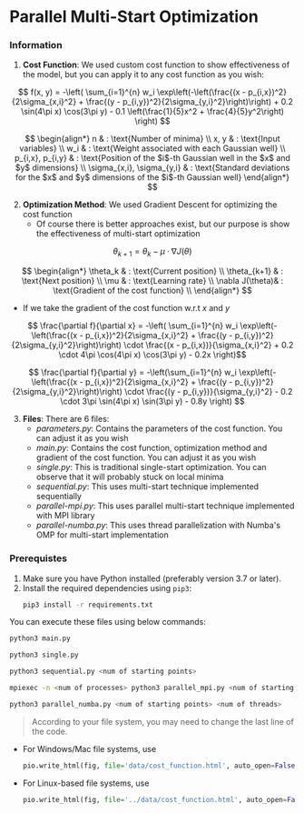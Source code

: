 # Parallel Multi-Start Optimization

### Information
1) **Cost Function**: We used custom cost function to show effectiveness of the model, but you can apply it to any cost function as you wish:

$$ f(x, y) = -\left( \sum_{i=1}^{n} w_i \exp\left(-\left(\frac{(x - p_{i,x})^2}{2\sigma_{x,i}^2} + \frac{(y - p_{i,y})^2}{2\sigma_{y,i}^2}\right)\right) + 0.2 \sin(4\pi x) \cos(3\pi y) - 0.1 \left(\frac{1}{5}x^2 + \frac{4}{5}y^2\right) \right) $$

$$ \begin{align*}
n & : \text{Number of minima} \\
x, y & : \text{Input variables} \\
w_i & : \text{Weight associated with each Gaussian well} \\
p_{i,x}, p_{i,y} & : \text{Position of the $i$-th Gaussian well in the $x$ and $y$ dimensions} \\
\sigma_{x,i}, \sigma_{y,i} & : \text{Standard deviations for the $x$ and $y$ dimensions of the $i$-th Gaussian well}
\end{align*} $$

2) **Optimization Method**: We used Gradient Descent for optimizing the cost function
    - Of course there is better approaches exist, but our purpose is show the effectiveness of multi-start optimization

$$ \theta_{k+1} = \theta_k - \mu \cdot \nabla J(\theta) $$

$$ \begin{align*}
\theta_k & : \text{Current position} \\
\theta_{k+1} & : \text{Next position} \\
\mu & : \text{Learning rate} \\
\nabla J(\theta)& : \text{Gradient of the cost function} \\
\end{align*} $$

- If we take the gradient of the cost function w.r.t _x_ and _y_

$$ \frac{\partial f}{\partial x} = -\left( \sum_{i=1}^{n} w_i \exp\left(-\left(\frac{(x - p_{i,x})^2}{2\sigma_{x,i}^2} + \frac{(y - p_{i,y})^2}{2\sigma_{y,i}^2}\right)\right) \cdot \frac{(x - p_{i,x})}{\sigma_{x,i}^2} + 0.2 \cdot 4\pi \cos(4\pi x) \cos(3\pi y) - 0.2x \right)$$

$$ \frac{\partial f}{\partial y} = -\left(\sum_{i=1}^{n} w_i \exp\left(-\left(\frac{(x - p_{i,x})^2}{2\sigma_{x,i}^2} + \frac{(y - p_{i,y})^2}{2\sigma_{y,i}^2}\right)\right) \cdot \frac{(y - p_{i,y})}{\sigma_{y,i}^2} - 0.2 \cdot 3\pi \sin(4\pi x) \sin(3\pi y) - 0.8y \right) $$

3) **Files**: There are 6 files:
    - _parameters.py_: Contains the parameters of the cost function. You can adjust it as you wish
    - _main.py_: Contains the cost function, optimization method and gradient of the cost function. You can adjust it as you wish
    - _single.py_: This is traditional single-start optimization. You can observe that it will probably stuck on local minima
    - _sequential.py_: This uses multi-start technique implemented sequentially
    - _parallel-mpi.py_: This uses parallel multi-start technique implemented with MPI library
    - _parallel-numba.py_: This uses thread parallelization with Numba's OMP for multi-start implementation

### Prerequistes
1. Make sure you have Python installed (preferably version 3.7 or later).
2. Install the required dependencies using `pip3`:
   ```bash
   pip3 install -r requirements.txt
You can execute these files using below commands:

```bash
python3 main.py
```

```bash
python3 single.py
```

```bash
python3 sequential.py <num of starting points>
```

```bash
mpiexec -n <num of processes> python3 parallel_mpi.py <num of starting points>
```

```bash
python3 parallel_numba.py <num of starting points> <num of threads>
```

>According to your file system, you may need to change the last line of the code.
- For Windows/Mac file systems, use 
    ```python
    pio.write_html(fig, file='data/cost_function.html', auto_open=False)
    ```
- For Linux-based file systems, use 
    ```python
    pio.write_html(fig, file='../data/cost_function.html', auto_open=False)
    ```




